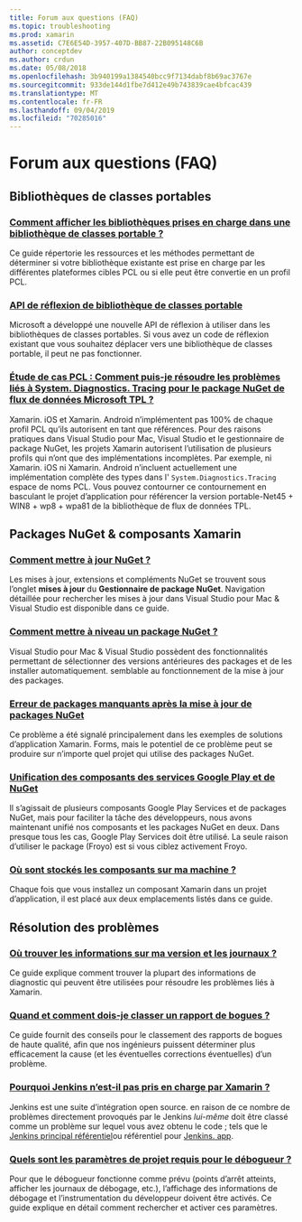```yaml
---
title: Forum aux questions (FAQ)
ms.topic: troubleshooting
ms.prod: xamarin
ms.assetid: C7E6E54D-3957-407D-BB87-22B095148C6B
author: conceptdev
ms.author: crdun
ms.date: 05/08/2018
ms.openlocfilehash: 3b940199a1384540bcc9f7134dabf8b69ac3767e
ms.sourcegitcommit: 933de144d1fbe7d412e49b743839cae4bfcac439
ms.translationtype: MT
ms.contentlocale: fr-FR
ms.lasthandoff: 09/04/2019
ms.locfileid: "70285016"
---
```

# <a name="general-frequently-asked-questions"></a>Forum aux questions (FAQ)

## <a name="portable-class-libraries"></a>Bibliothèques de classes portables

### <a name="how-can-i-view-what-libraries-are-supported-in-a-pclpcl-support-librariesmd"></a>[Comment afficher les bibliothèques prises en charge dans une bibliothèque de classes portable ?](pcl-support-libraries.md)
Ce guide répertorie les ressources et les méthodes permettant de déterminer si votre bibliothèque existante est prise en charge par les différentes plateformes cibles PCL ou si elle peut être convertie en un profil PCL.

### <a name="pcl-reflection-apipcl-reflectionmd"></a>[API de réflexion de bibliothèque de classes portable](pcl-reflection.md)
Microsoft a développé une nouvelle API de réflexion à utiliser dans les bibliothèques de classes portables. Si vous avez un code de réflexion existant que vous souhaitez déplacer vers une bibliothèque de classes portable, il peut ne pas fonctionner.

### <a name="pcl-case-study-how-can-i-resolve-problems-related-to-systemdiagnosticstracing-for-the-microsoft-tpl-dataflow-nuget-packagepcl-case-studymd"></a>[Étude de cas PCL : Comment puis-je résoudre les problèmes liés à System. Diagnostics. Tracing pour le package NuGet de flux de données Microsoft TPL ?](pcl-case-study.md)
Xamarin. iOS et Xamarin. Android n’implémentent pas 100% de chaque profil PCL qu’ils autorisent en tant que références. Pour des raisons pratiques dans Visual Studio pour Mac, Visual Studio et le gestionnaire de package NuGet, les projets Xamarin autorisent l’utilisation de plusieurs profils qui n’ont que des implémentations incomplètes. Par exemple, ni Xamarin. iOS ni Xamarin. Android n’incluent actuellement une implémentation complète des types dans l' `System.Diagnostics.Tracing` espace de noms PCL. Vous pouvez contourner ce contournement en basculant le projet d’application pour référencer la version portable-Net45 + WIN8 + wp8 + wpa81 de la bibliothèque de flux de données TPL.

## <a name="nuget-packages--xamarin-components"></a>Packages NuGet & composants Xamarin
### <a name="how-can-i-update-nugetnuget-updatemd"></a>[Comment mettre à jour NuGet ?](nuget-update.md)
Les mises à jour, extensions et compléments NuGet se trouvent sous l’onglet **mises à jour** du **Gestionnaire de package NuGet**. Navigation détaillée pour rechercher les mises à jour dans Visual Studio pour Mac & Visual Studio est disponible dans ce guide.

### <a name="how-do-i-downgrade-a-nuget-packagenuget-package-downgrademd"></a>[Comment mettre à niveau un package NuGet ?](nuget-package-downgrade.md)
Visual Studio pour Mac & Visual Studio possèdent des fonctionnalités permettant de sélectionner des versions antérieures des packages et de les installer automatiquement. semblable au fonctionnement de la mise à jour des packages.

### <a name="missing-packages-error-after-updating-nuget-packagesnuget-packages-missingmd"></a>[Erreur de packages manquants après la mise à jour de packages NuGet](nuget-packages-missing.md)
Ce problème a été signalé principalement dans les exemples de solutions d’application Xamarin. Forms, mais le potentiel de ce problème peut se produire sur n’importe quel projet qui utilise des packages NuGet.

### <a name="unifying-google-play-services-components-and-nugetgps-components-nugetmd"></a>[Unification des composants des services Google Play et de NuGet](gps-components-nuget.md)
Il s’agissait de plusieurs composants Google Play Services et de packages NuGet, mais pour faciliter la tâche des développeurs, nous avons maintenant unifié nos composants et les packages NuGet en deux. Dans presque tous les cas, Google Play Services doit être utilisé. La seule raison d’utiliser le package (Froyo) est si vous ciblez activement Froyo.

### <a name="where-are-the-components-stored-on-my-machinecomponent-storagemd"></a>[Où sont stockés les composants sur ma machine ?](component-storage.md)
Chaque fois que vous installez un composant Xamarin dans un projet d’application, il est placé aux deux emplacements listés dans ce guide.


## <a name="troubleshooting"></a>Résolution des problèmes
### <a name="where-can-i-find-my-version-information-and-logsversion-logsmd"></a>[Où trouver les informations sur ma version et les journaux ?](version-logs.md)
Ce guide explique comment trouver la plupart des informations de diagnostic qui peuvent être utilisées pour résoudre les problèmes liés à Xamarin.

### <a name="when-and-how-should-i-file-a-bug-reporthowto-file-bugmd"></a>[Quand et comment dois-je classer un rapport de bogues ?](howto-file-bug.md)
Ce guide fournit des conseils pour le classement des rapports de bogues de haute qualité, afin que nos ingénieurs puissent déterminer plus efficacement la cause (et les éventuelles corrections éventuelles) d’un problème.

### <a name="why-isnt-jenkins-supported-by-xamarinxamarin-jenkinsmd"></a>[Pourquoi Jenkins n’est-il pas pris en charge par Xamarin ?](xamarin-jenkins.md)
Jenkins est une suite d’intégration open source. en raison de ce nombre de problèmes directement provoqués par le Jenkins *lui-même* doit être classé comme un problème sur lequel vous avez obtenu le code ; tels que le [Jenkins principal référentiel](https://github.com/jenkinsci/jenkins)ou référentiel pour [Jenkins. app](https://github.com/stisti/jenkins-app).

### <a name="what-project-settings-are-required-for-the-debuggerdebugger-settingsmd"></a>[Quels sont les paramètres de projet requis pour le débogueur ?](debugger-settings.md)
Pour que le débogueur fonctionne comme prévu (points d’arrêt atteints, afficher les journaux de débogage, etc.), l’affichage des informations de débogage et l’instrumentation du développeur doivent être activés. Ce guide explique en détail comment rechercher et activer ces paramètres.


